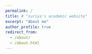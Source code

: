 ```yaml
---
permalink: /
title: # "suriya's academic website"
excerpt: "About me"
author_profile: true
redirect_from: 
  - /about/
  - /about.html
---
```

<head>
    <meta charset="UTF-8">
    <meta name="viewport" content="width=device-width, initial-scale=1.0">
    <title>Image Table with Hover Descriptions</title>
    <style>
        table {
            width: 100%;
            table-layout: fixed;
        }

        td {
            text-align: center;
            padding: 10px;
        }

        .image-container {
            display: inline-block;
            position: relative;
            vertical-align: top; /* Aligns images correctly in the table cell */
        }

        .description {
            visibility: hidden; /* Initially hidden */
            opacity: 0;
            transition: opacity 0.5s, visibility 0s linear 0.5s; /* Add visibility to the transition */
            background-color: rgba(0, 0, 0, 0.7);
            color: white;
            padding: 5px;
            margin-top: 5px;
            border-radius: 5px;
            height: 0; /* Initial height */
            overflow: hidden;
            transition: height 0.5s ease, opacity 0.5s ease; /* Smooth transition for height and opacity */
        }

        .image-container:hover .description {
            visibility: visible; /* Make visible when hovered */
            opacity: 1;
            height: auto; /* Auto height to fit content */
            transition-delay: 0s; /* Transition delay for smooth effect */
        }

        img {
            max-width: 100%;
            height: auto;
        }
    </style>
</head>


👋 Hello, I am Suriya, a final-year Ph.D. candidate at TU Delft in the Netherlands. 🔬 I am interested in instabilites, self-assembly and pattern formation driven by physicochemical hydrodynamics. 


<div style="display: flex; align-items: center;">
 <!-- <a href = ""> -->
<img src="./images/evaporation_driven_buckling_sch.png" alt="Alt Text" align="right" width="300" style="margin-right: 30px;">
 <!-- </a> -->
<p style="text-align: justify;"> 🎓🎓🎓 In my Ph.D. thesis I focus on evaporation of particle-laden drops and the buckling of such drops. I am supervised by <a href="https://www.tudelft.nl/staff/l.botto/?cHash=7ba1f9f844091f98d5670993cb9cc996">Dr. Lorenzo Botto</a>  in the <a href = "https://www.tudelft.nl/me/over/afdelingen/process-energy/research/complex-fluid-processing">Complex Fluids Processing Group</a> at TU Delft. I try to work on projects that have an impact on climate change. I am also passionate about open science & hardware. Here are some <a href="https://suriyaflow.github.io/suriyaprakash.github.io/opensource/">open source projects</a> that I have developed. </p>
</div>


<div style="display: flex; align-items: center;">
  <img src="./images/spiralling_liq_jet.png" alt="Alt Text" width="300" align="right" style="margin-right: 30px;">
  <p style="text-align: justify;">🎓🎓 I did my master in Energy, flow and process technology also from TU Delft. For my thesis I built an experimental setup that resembles the prilling process which is used to make fertilizers under the supervision of Dr. Wim Paul Breugem and Dr. Burak Eral. I was able to control the process parameters in spinning jet breakup to reduce the production of satellite drops (dust particles) in prilling. It is estimated that each prilling tower emits 1500 tons of nitrogen based pollutants in to the air every year. I was able to successfully eliminate the satellite drops in the model prilling machine I built. Read my <a href = "http://resolver.tudelft.nl/uuid:2d4a4fec-0637-4fa4-842e-f6e924cf8369">thesis</a> or our <a href = "https://www.cambridge.org/core/journals/journal-of-fluid-mechanics/article/controlling-the-breakup-of-spiralling-jets-results-from-experiments-nonlinear-simulations-and-linear-stability-analysis/06D64EB348A30FFE210F42BE8192E4DF">paper.</a></p>
</div>

<table>
        <tr>
            <td>
                <div class="image-container">
                    <img src="image1.jpg" alt="Description of Image 1">
                    <div class="description">Description for image 1.</div>
                </div>
            </td>
            <td>
                <div class="image-container">
                    <img src="image2.jpg" alt="Description of Image 2">
                    <div class="description">Description for image 2.</div>
                </div>
            </td>
            <td>
                <div class="image-container">
                    <img src="image3.jpg" alt="Description of Image 3">
                    <div class="description">Description for image 3.</div>
                </div>
            </td>
        </tr>
        <tr>
            <td>
                <div class="image-container">
                    <img src="image4.jpg" alt="Description of Image 4">
                    <div class="description">Description for image 4.</div>
                </div>
            </td>
            <td>
                <div class="image-container">
                    <img src="image5.jpg" alt="Description of Image 5">
                    <div class="description">Description for image 5.</div>
                </div>
            </td>
            <td>
                <div class="image-container">
                    <img src="image6.jpg" alt="Description of Image 6">
                    <div class="description">Description for image 6.</div>
                </div>
            </td>
        </tr>
    </table>

